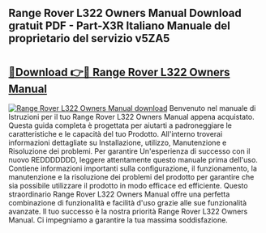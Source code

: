 ## Range Rover L322 Owners Manual Download gratuit PDF - Part-X3R Italiano Manuale del proprietario del servizio v5ZA5

# <h2><a href="http://dfg9b3.blite.top/?on=Range+Rover+L322+Owners+Manual">🔗Download 👉🔴 Range Rover L322 Owners Manual</a></h2>

[![Range Rover L322 Owners Manual download](https://i.imgur.com/lujVjoI.png)](http://dfg9b3.blite.top/?on=Range+Rover+L322+Owners+Manual)
Benvenuto nel manuale di Istruzioni per il tuo Range Rover L322 Owners Manual appena acquistato. Questa guida completa è progettata per aiutarti a padroneggiare le caratteristiche e le capacità del tuo Prodotto. All'interno troverai informazioni dettagliate su Installazione, utilizzo, Manutenzione e Risoluzione dei problemi. Per garantire Un'esperienza di successo con il nuovo REDDDDDDD, leggere attentamente questo manuale prima dell'uso. Contiene informazioni importanti sulla configurazione, il funzionamento, la manutenzione e la risoluzione dei problemi del prodotto per garantire che sia possibile utilizzare il prodotto in modo efficace ed efficiente. Questo straordinario Range Rover L322 Owners Manual offre una perfetta combinazione di funzionalità e facilità d'uso grazie alle sue funzionalità avanzate. Il tuo successo è la nostra priorità Range Rover L322 Owners Manual. Ci impegniamo a garantire la tua massima soddisfazione.
